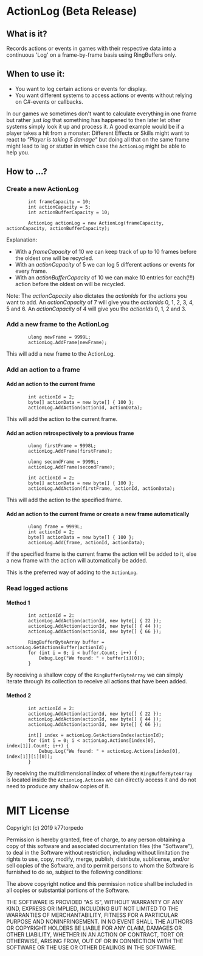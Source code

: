 # ActionLog (Beta Release)

## What is it?
Records actions or events in games with their respective data into a continuous 'Log' on a frame-by-frame basis using RingBuffers only.

## When to use it:
* You want to log certain actions or events for display.
* You want different systems to access actions or events without relying on C#-events or callbacks. 

In our games we sometimes don't want to calculate everything in one frame but rather just _log_ that something has happened to then later let other systems simply look it up and process it. A good example would be if a player takes a hit from a monster: Different Effects or Skills might want to react to _"Player is taking 5 damage"_ but doing all that on the same frame might lead to lag or stutter in which case the `ActionLog` might be able to help you.

## How to ...?

### Create a new ActionLog
```
        int frameCapacity = 10;
        int actionCapacity = 5;
        int actionBufferCapacity = 10;

        ActionLog actionLog = new ActionLog(frameCapacity, actionCapacity, actionBufferCapacity);
```
Explanation: 
* With a _frameCapacity_ of 10 we can keep track of up to 10 frames before the oldest one will be recycled. 
* With an _actionCapacity_ of 5 we can log 5 different actions or events for every frame. 
* With an _actionBufferCapacity_ of 10 we can make 10 entries for each(!!!) action before the oldest on will be recycled.

Note: The _actionCapacity_ also dictates the _actionIds_ for the actions you want to add. An _actionCapacity_ of 7 will give you the _actionIds_ 0, 1, 2, 3, 4, 5 and 6. An _actionCapacity_ of 4 will give you the _actionIds_ 0, 1, 2 and 3.

### Add a new frame to the ActionLog
```
        ulong newFrame = 9999L;
        actionLog.AddFrame(newFrame);
```
This will add a new frame to the ActionLog.

### Add an action to a frame

#### Add an action to the current frame
```
        int actionId = 2;
        byte[] actionData = new byte[] { 100 };
        actionLog.AddAction(actionId, actionData);
```
This will add the action to the current frame.

#### Add an action retrospectively to a previous frame
```
        ulong firstFrame = 9998L;
        actionLog.AddFrame(firstFrame);
        
        ulong secondFrame = 9999L;
        actionLog.AddFrame(secondFrame);
        
        int actionId = 2;
        byte[] actionData = new byte[] { 100 };
        actionLog.AddAction(firstFrame, actionId, actionData);
```
This will add the action to the specified frame.

#### Add an action to the current frame or create a new frame automatically
```
        ulong frame = 9999L;
        int actionId = 2;
        byte[] actionData = new byte[] { 100 };
        actionLog.Add(frame, actionId, actionData);
```
If the specified frame is the current frame the action will be added to it, else a new frame with the action will automatically be added.

This is the preferred way of adding to the `ActionLog`.

### Read logged actions

#### Method 1
```
        int actionId = 2:
        actionLog.AddAction(actionId, new byte[] { 22 });
        actionLog.AddAction(actionId, new byte[] { 44 });
        actionLog.AddAction(actionId, new byte[] { 66 });
        
        RingBufferByteArray buffer = actionLog.GetActionsBuffer(actionId);
        for (int i = 0; i < buffer.Count; i++) {
            Debug.Log("We found: " + buffer[i][0]);
        }
```
By receiving a shallow copy of the `RingBufferByteArray` we can simply iterate through its collection to receive all actions that have been added.

#### Method 2
```
        int actionId = 2:
        actionLog.AddAction(actionId, new byte[] { 22 });
        actionLog.AddAction(actionId, new byte[] { 44 });
        actionLog.AddAction(actionId, new byte[] { 66 });

        int[] index = actionLog.GetActionsIndex(actionId);
        for (int i = 0; i < actionLog.Actions[index[0], index[1]].Count; i++) {
            Debug.Log("We found: " + actionLog.Actions[index[0], index[1]][i][0]);
        }
```
By receiving the multidimensional index of where the `RingBufferByteArray` is located inside the `ActionLog.Actions` we can directly access it and do not need to produce any shallow copies of it.




# MIT License
Copyright (c) 2019 k77torpedo

Permission is hereby granted, free of charge, to any person obtaining a copy
of this software and associated documentation files (the "Software"), to deal
in the Software without restriction, including without limitation the rights
to use, copy, modify, merge, publish, distribute, sublicense, and/or sell
copies of the Software, and to permit persons to whom the Software is
furnished to do so, subject to the following conditions:

The above copyright notice and this permission notice shall be included in all
copies or substantial portions of the Software.

THE SOFTWARE IS PROVIDED "AS IS", WITHOUT WARRANTY OF ANY KIND, EXPRESS OR
IMPLIED, INCLUDING BUT NOT LIMITED TO THE WARRANTIES OF MERCHANTABILITY,
FITNESS FOR A PARTICULAR PURPOSE AND NONINFRINGEMENT. IN NO EVENT SHALL THE
AUTHORS OR COPYRIGHT HOLDERS BE LIABLE FOR ANY CLAIM, DAMAGES OR OTHER
LIABILITY, WHETHER IN AN ACTION OF CONTRACT, TORT OR OTHERWISE, ARISING FROM,
OUT OF OR IN CONNECTION WITH THE SOFTWARE OR THE USE OR OTHER DEALINGS IN THE
SOFTWARE.
